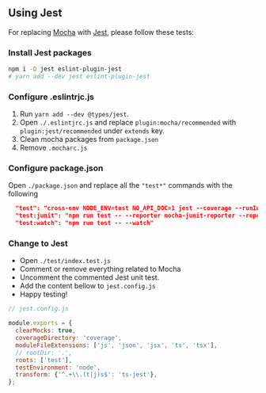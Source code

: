 ## Using Jest

For replacing [Mocha](https://mochajs.org/) with [Jest](https://jestjs.io/), please follow these tests:

### Install Jest packages

```bash
npm i -D jest eslint-plugin-jest
# yarn add --dev jest eslint-plugin-jest
```

### Configure .eslintrjc.js

1. Run `yarn add --dev @types/jest`.
2. Open `./.eslintjrc.js` and replace `plugin:mocha/recommended` with `plugin:jest/recommended` under `extends` key.
3. Clean mocha packages from `package.json`
4. Remove `.mocharc.js`

### Configure package.json

Open `./package.json` and replace all the `"test*"` commands with the following

```json
  "test": "cross-env NODE_ENV=test NO_API_DOC=1 jest --coverage --runInBand --verbose",
  "test:junit": "npm run test -- --reporter mocha-junit-reporter --reporter-options mochaFile=.junit.xml",
  "test:watch": "npm run test -- --watch"
```

### Change to Jest

* Open `./test/index.test.js`
* Comment or remove everything related to Mocha
* Uncomment the commented Jest unit test.
* Add the content bellow to `jest.config.js`
* Happy testing!

```javascript
// jest.config.js

module.exports = {
  clearMocks: true,
  coverageDirectory: 'coverage',
  moduleFileExtensions: ['js', 'json', 'jsx', 'ts', 'tsx'],
  // rootDir: '.',
  roots: ['test'],
  testEnvironment: 'node',
  transform: {'^.+\\.(t|j)s$': 'ts-jest'},
};
```
